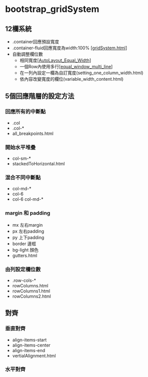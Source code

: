 # bootstrap_gridSystem
## 12欄系統
- .container回應預設寬度
- .container-fluid回應寬度為width:100% [[gridSystem.html](gridSystem.html)]
- 自動調整欄位數
	- 相同寬度[[AutoLayout_Equal_Width](AutoLayout_Equal_Width.html)]
	- 一個Row內使用多行[[equal_window_multi_line](equal_window_multi_line.html)]
	- 在一列內設定一欄為自訂寬度(setting_one_column_width.html)
	- 依內容改變寬度的欄位(variable_width_content.html)
## 5個回應階層的設定方法
### 回應所有的中斷點 
- .col
- .col-*
- all_breakpoints.html
### 開始水平堆疊
- col-sm-*
- stackedToHorizontal.html

### 混合不同中斷點
- col-md-*
- col-6
- col-6 col-md-*
### margin 和 padding
- mx 左右margin
- px 左右padding
- py 上下padding
- border 邊框
- bg-light 顏色
- gutters.html
### 由列設定欄位數
- .row-cols-*
- rowColumns.html
- rowColumns1.html
- rowColumns2.html
## 對齊
### 垂直對齊
- align-items-start
- align-items-center
- align-items-end
- vertialAlignment.html
### 水平對齊